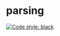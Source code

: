 # parsing

[![Code style: black](https://img.shields.io/badge/code%20style-black-000000.svg)](https://github.com/psf/black)
